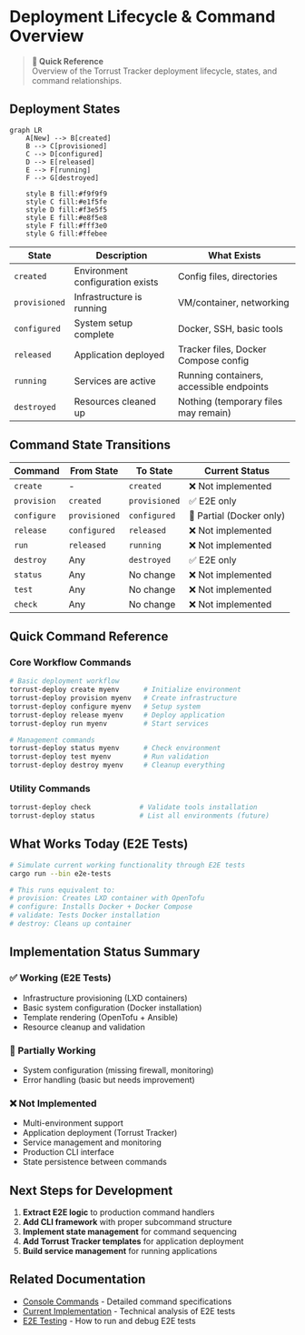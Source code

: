 # Deployment Lifecycle & Command Overview

> **🎯 Quick Reference**  
> Overview of the Torrust Tracker deployment lifecycle, states, and command relationships.

## Deployment States

```mermaid
graph LR
    A[New] --> B[created]
    B --> C[provisioned]
    C --> D[configured]
    D --> E[released]
    E --> F[running]
    F --> G[destroyed]

    style B fill:#f9f9f9
    style C fill:#e1f5fe
    style D fill:#f3e5f5
    style E fill:#e8f5e8
    style F fill:#fff3e0
    style G fill:#ffebee
```

| State         | Description                      | What Exists                              |
| ------------- | -------------------------------- | ---------------------------------------- |
| `created`     | Environment configuration exists | Config files, directories                |
| `provisioned` | Infrastructure is running        | VM/container, networking                 |
| `configured`  | System setup complete            | Docker, SSH, basic tools                 |
| `released`    | Application deployed             | Tracker files, Docker Compose config     |
| `running`     | Services are active              | Running containers, accessible endpoints |
| `destroyed`   | Resources cleaned up             | Nothing (temporary files may remain)     |

## Command State Transitions

| Command     | From State    | To State      | Current Status           |
| ----------- | ------------- | ------------- | ------------------------ |
| `create`    | -             | `created`     | ❌ Not implemented       |
| `provision` | `created`     | `provisioned` | ✅ E2E only              |
| `configure` | `provisioned` | `configured`  | 🔄 Partial (Docker only) |
| `release`   | `configured`  | `released`    | ❌ Not implemented       |
| `run`       | `released`    | `running`     | ❌ Not implemented       |
| `destroy`   | Any           | `destroyed`   | ✅ E2E only              |
| `status`    | Any           | No change     | ❌ Not implemented       |
| `test`      | Any           | No change     | ❌ Not implemented       |
| `check`     | Any           | No change     | ❌ Not implemented       |

## Quick Command Reference

### Core Workflow Commands

```bash
# Basic deployment workflow
torrust-deploy create myenv      # Initialize environment
torrust-deploy provision myenv   # Create infrastructure
torrust-deploy configure myenv   # Setup system
torrust-deploy release myenv     # Deploy application
torrust-deploy run myenv         # Start services

# Management commands
torrust-deploy status myenv      # Check environment
torrust-deploy test myenv        # Run validation
torrust-deploy destroy myenv     # Cleanup everything
```

### Utility Commands

```bash
torrust-deploy check            # Validate tools installation
torrust-deploy status           # List all environments (future)
```

## What Works Today (E2E Tests)

```bash
# Simulate current working functionality through E2E tests
cargo run --bin e2e-tests

# This runs equivalent to:
# provision: Creates LXD container with OpenTofu
# configure: Installs Docker + Docker Compose
# validate: Tests Docker installation
# destroy: Cleans up container
```

## Implementation Status Summary

### ✅ Working (E2E Tests)

- Infrastructure provisioning (LXD containers)
- Basic system configuration (Docker installation)
- Template rendering (OpenTofu + Ansible)
- Resource cleanup and validation

### 🔄 Partially Working

- System configuration (missing firewall, monitoring)
- Error handling (basic but needs improvement)

### ❌ Not Implemented

- Multi-environment support
- Application deployment (Torrust Tracker)
- Service management and monitoring
- Production CLI interface
- State persistence between commands

## Next Steps for Development

1. **Extract E2E logic** to production command handlers
2. **Add CLI framework** with proper subcommand structure
3. **Implement state management** for command sequencing
4. **Add Torrust Tracker templates** for application deployment
5. **Build service management** for running applications

## Related Documentation

- [Console Commands](console-commands.md) - Detailed command specifications
- [Current Implementation](current-implementation.md) - Technical analysis of E2E tests
- [E2E Testing](../e2e-testing.md) - How to run and debug E2E tests
